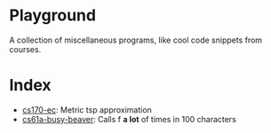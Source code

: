 # Playground
A collection of miscellaneous programs, like cool code snippets from courses.

# Index
- [cs170-ec](cs170-ec): Metric tsp approximation
- [cs61a-busy-beaver](cs61a-busy-beaver): Calls f **a lot** of times in 100 characters
